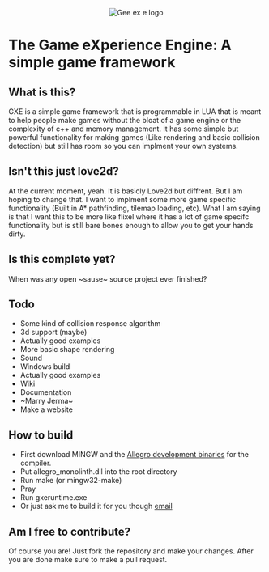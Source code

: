 <p align="center">
  <img src="https://github.com/gamemake-eng/GXE/blob/main/img/logo.png?raw=true" alt="Gee ex e logo"/>
</p>

#  The Game eXperience Engine: A simple game framework

##  What is this?
GXE is a simple game framework that is programmable in LUA that is meant to help people make games without the bloat of a game engine or the complexity of c++ and memory management. It has some simple but powerful functionality for making games (Like rendering and basic collision detection) but still has room so you can implment your own systems.

##  Isn't this just love2d?
At the current moment, yeah. It is basicly Love2d but diffrent. But I am hoping to change that. I want to implment some more game specific functionality (Built in A* pathfinding, tilemap loading, etc). What I am saying is that I want this to be more like flixel where it has a lot of game specifc functionality but is still bare bones enough to allow you to get your hands dirty.

##  Is this complete yet?
When was any open ~sause~ source project ever finished?

##  Todo
*  Some kind of collision response algorithm
*  3d support (maybe)
*  Actually good examples
*  More basic shape rendering
*  Sound
*  Windows build
*  Actually good examples
*  Wiki
*  Documentation
*  ~Marry Jerma~
*  Make a website

##  How to build
*  First download MINGW and the [Allegro development binaries](https://liballeg.org/) for the compiler.
*  Put allegro_monolinth.dll into the root directory
*  Run make (or mingw32-make)
*  Pray
*  Run gxeruntime.exe
*  Or just ask me to build it for you though [email](mailto:michealtheratz@courvix.com)

##  Am I free to contribute?
Of course you are! Just fork the repository and make your changes. After you are done make sure to make a pull request.


